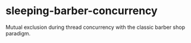 # sleeping-barber-concurrency
Mutual exclusion during thread concurrency with the classic barber shop paradigm.
